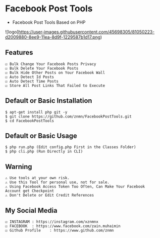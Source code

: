 # Facebook Post Tools
* Facebook Post Tools Based on PHP

![logo]https://user-images.githubusercontent.com/45698305/81050223-d2009880-8ee9-11ea-8d9f-1229587b1d17.png)

## Features
	☑ Bulk Change Your Facebook Posts Privacy
	☑ Bulk Delete Your Facebook Posts
	☑ Bulk Hide Other Posts on Your Facebook Wall
	☑ Auto Detect Id Posts
	☑ Auto Detect Time Posts
	☑ Store All Post Links That Failed to Execute
  
## Default or Basic Installation
	$ apt-get install php git -y
	$ git clone https://github.com/znmn/FacebookPostTools.git
	$ cd FacebookPostTools
  
## Default or Basic Usage
	$ php run.php (Edit config.php First in the Classes Folder)
	$ php cli.php (Run Directly in CLI)

## Warning
	⚠ Use tools at your own risk.
	⚠ Use this Tool for personal use, not for sale.
 	⚠ Using Facebook Access Token Too Often, Can Make Your Facebook Account get Checkpoint
 	⚠ Don't Delete or Edit Credit References
  
## My Social Media
	☑ INSTAGRAM	: https://instagram.com/xznmnx
	☑ FACEBOOK	: https://www.facebook.com/zain.muhaimin
	☑ Github Profile	: https://www.github.com/znmn